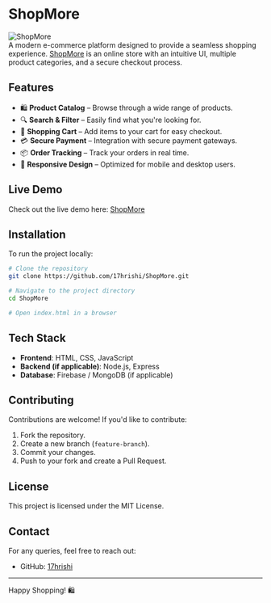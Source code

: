 # ShopMore

![ShopMore](https://17hrishi.github.io/ShopMore/logo.png)  
A modern e-commerce platform designed to provide a seamless shopping experience. [ShopMore](https://17hrishi.github.io/ShopMore/) is an online store with an intuitive UI, multiple product categories, and a secure checkout process.

## Features
- 🛍️ **Product Catalog** – Browse through a wide range of products.
- 🔍 **Search & Filter** – Easily find what you're looking for.
- 🛒 **Shopping Cart** – Add items to your cart for easy checkout.
- 💳 **Secure Payment** – Integration with secure payment gateways.
- 📦 **Order Tracking** – Track your orders in real time.
- 📱 **Responsive Design** – Optimized for mobile and desktop users.

## Live Demo
Check out the live demo here: [ShopMore](https://17hrishi.github.io/ShopMore/)

## Installation
To run the project locally:
```bash
# Clone the repository
git clone https://github.com/17hrishi/ShopMore.git

# Navigate to the project directory
cd ShopMore

# Open index.html in a browser
```

## Tech Stack
- **Frontend**: HTML, CSS, JavaScript
- **Backend (if applicable)**: Node.js, Express
- **Database**: Firebase / MongoDB (if applicable)

## Contributing
Contributions are welcome! If you'd like to contribute:
1. Fork the repository.
2. Create a new branch (`feature-branch`).
3. Commit your changes.
4. Push to your fork and create a Pull Request.

## License
This project is licensed under the MIT License.

## Contact
For any queries, feel free to reach out:
- GitHub: [17hrishi](https://github.com/17hrishi)

---
Happy Shopping! 🛍️
